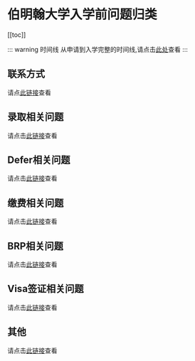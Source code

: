 # 伯明翰大学入学前问题归类

[[toc]]

::: warning 时间线
从申请到入学完整的时间线,请点击[此处](./timeline/)查看
:::

## 联系方式

请点[此链接](./contacts/)查看

## 录取相关问题

请点击[此链接](./admissions/)查看

## Defer相关问题

请点击[此链接](./defer/)查看

## 缴费相关问题

请点击[此链接](./pay/)查看

## BRP相关问题

请点击[此链接](./BRP/)查看

## Visa签证相关问题

请点击[此链接](./visa/)查看

## 其他

请点击[此链接](./others/)查看
